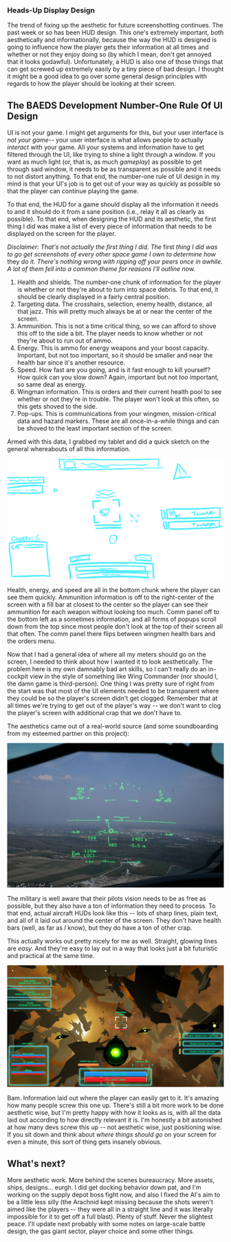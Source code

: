 ### Heads-Up Display Design

The trend of fixing up the aesthetic for future screenshotting continues. The past week or so has been HUD design. This one's extremely important, both aesthetically and informationally, because the way the HUD is designed is going to influence how the player gets their information at all times and whether or not they enjoy doing so (by which I mean, don't get annoyed that it looks godawful). Unfortunately, a HUD is also one of those things that can get screwed up extremely easily by a tiny piece of bad design. I thought it might be a good idea to go over some general design principles with regards to how the player should be looking at their screen.

## The BAEDS Development Number-One Rule Of UI Design

UI is not your game. I might get arguments for this, but your user interface is *not your game--* your user interface is what allows people to actually *interact* with your game. All your systems and information have to get filtered through the UI, like trying to shine a light through a window. If you want as much light (or, that is, as much *gameplay*) as possible to get through said window, it needs to be as transparent as possible and it needs to not distort anything. To that end, the number-one rule of UI design in my mind is that your UI's job is to get out of your way as quickly as possible so that the player can continue playing the game.

To that end, the HUD for a game should display all the information it needs to and it should do it from a sane position (i.e., relay it all as clearly as possible). To that end, when designing the HUD and its aesthetic, the first thing I did was make a list of every piece of information that needs to be displayed on the screen for the player.

*Disclaimer: That's not actually the first thing I did. The* first *thing I did was to go get screenshots of every other space game I own to determine how* they *do it. There's nothing wrong with ripping off your peers once in awhile. A lot of them fell into a common theme for reasons I'll outline now.*

1. Health and shields. The number-one chunk of information for the player is whether or not they're about to turn into space debris. To that end, it should be clearly displayed in a fairly central position. 
2. Targeting data. The crosshairs, selection, enemy health, distance, all that jazz. This will pretty much always be at or near the center of the screen.
3. Ammunition. This is not a time critical thing, so we can afford to shove this off to the side a bit. The player needs to know whether or not they're about to run out of ammo.
4. Energy. This is ammo for energy weapons and your boost capacity. Important, but not too important, so it should be smaller and near the health bar since it's another resource.
5. Speed. How fast are you going, and is it fast enough to kill yourself? How quick can you slow down? Again, important but not *too* important, so same deal as energy.
6. Wingman information. This is orders and their current health pool to see whether or not they're in trouble. The player won't look at this often, so this gets shoved to the side.
7. Pop-ups. This is communications from your wingmen, mission-critical data and hazard markers. These are all once-in-a-while things and can be shoved to the least important section of the screen.

Armed with this data, I grabbed my tablet and did a quick sketch on the general whereabouts of all this information.

![alt text](https://raw.githubusercontent.com/Wizard-Of-Chaos/Wizard-of-Chaos.github.io/main/imgs/uisketch.png "It's blue, because everyone knows that space is blue.")

Health, energy, and speed are all in the bottom chunk where the player can see them quickly. Ammunition information is off to the right-center of the screen with a fill bar at closest to the center so the player can see their ammunition for each weapon without looking too much. Comm panel off to the bottom left as a sometimes information, and all forms of popups scroll down from the top since most people don't look at the top of their screen all that often. The comm panel there flips between wingmen health bars and the orders menu.

Now that I had a general idea of where all my meters should go on the screen, I needed to think about how I wanted it to look aesthetically. The problem here is my own damnably bad art skills, so I can't really do an in-cockpit view in the style of something like Wing Commander (nor should I, the damn game is third-person). One thing I was pretty sure of right from the start was that most of the UI elements needed to be transparent where they could be so the player's screen didn't get clogged. Remember that at all times we're trying to get out of the player's way -- we don't want to clog the player's screen with additional crap that we don't have to.

The aesthetics came out of a real-world source (and some soundboarding from my esteemed partner on this project):

![alt text](https://raw.githubusercontent.com/Wizard-Of-Chaos/Wizard-of-Chaos.github.io/main/imgs/aircrafthud.png "Once again, the US military is proven to be the best game designer.")

The military is well aware that their pilots vision needs to be as free as possible, but they also have a ton of information they need to process. To that end, actual aircraft HUDs look like this -- lots of sharp lines, plain text, and all of it laid out around the center of the screen. They don't have health bars (well, as far as *I* know), but they do have a ton of other crap.

This actually works out pretty nicely for me as well. Straight, glowing lines are *easy.* And they're easy to lay out in a way that looks just a bit futuristic and practical at the same time.

![alt text](https://raw.githubusercontent.com/Wizard-Of-Chaos/Wizard-of-Chaos.github.io/main/imgs/freshhud.png "No, wait, it's actually just me.")

Bam. Information laid out where the player can easily get to it. It's amazing how many people screw this one up. There's still a bit more work to be done aesthetic wise, but I'm pretty happy with how it looks as is, with all the data laid out according to how directly relevant it is. I'm honestly a bit astonished at how many devs screw this up -- not aesthetic wise, just positioning wise. If you sit down and think about *where things should go* on your screen for even a minute, this sort of thing gets insanely obvious.

## What's next?

More aesthetic work. More behind the scenes bureaucracy. More assets, ships, designs... eurgh. I did get docking behavior down pat, and I'm working on the supply depot boss fight now, and also I fixed the AI's aim to be a little less silly (the Arachnid kept missing because the shots weren't aimed like the players -- they were all in a straight line and it was literally impossible for it to get off a full blast). Plenty of stuff. Never the slightest peace. I'll update next probably with some notes on large-scale battle design, the gas giant sector, player choice and some other things.
